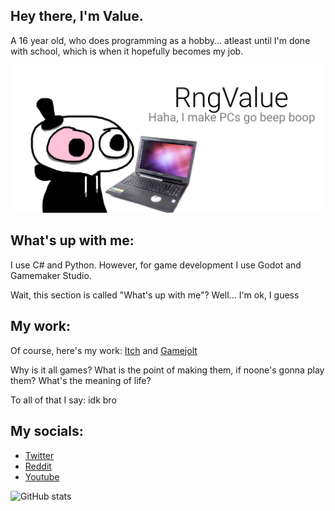 ## Hey there, I'm Value.
A 16 year old, who does programming as a hobby... atleast until I'm done with school, which is when it hopefully becomes my job.

![I am a 16 year old, who does programming as a hobby.](https://github.com/RngValue/RngValue/blob/main/githubpic1.png)

## What's up with me:
I use C# and Python. However, for game development I use Godot and Gamemaker Studio.

Wait, this section is called "What's up with me"? Well... I'm ok, I guess

## My work:
Of course, here's my work: [Itch](https://randomvalue134.itch.io/) and [Gamejolt](https://gamejolt.com/@randomizeit)

Why is it all games? What is the point of making them, if noone's gonna play them? What's the meaning of life?

To all of that I say: idk bro

## My socials:

- [Twitter](https://twitter.com/Value134)
- [Reddit](https://www.reddit.com/user/RandomValue134)
- [Youtube](https://www.youtube.com/channel/UCpWUOlIrhuB2mjwvfXLCNQg)

![GitHub stats](https://github-readme-stats.vercel.app/api?username=RngValue&show_icons=true) 
